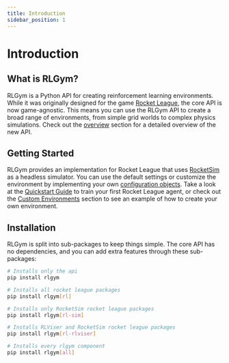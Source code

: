 ```yaml
---
title: Introduction
sidebar_position: 1
---
```


# Introduction

## What is RLGym?

RLGym is a Python API for creating reinforcement learning environments. While it was originally designed for the game [Rocket League](https://www.rocketleague.com), the core API is now game-agnostic. This means you can use the RLGym API to create a broad range of environments, from simple grid worlds to complex physics simulations. Check out the [overview](/Getting%20Started/overview) section for a detailed overview of the new API.

## Getting Started

RLGym provides an implementation for Rocket League that uses [RocketSim](https://github.com/ZealanL/rocketsim) as a headless simulator. You can use the default settings or customize the environment by implementing your own [configuration objects](/Getting%20Started/overview/). Take a look at the [Quickstart Guide](quickstart.md) to train your first Rocket League agent, or check out the [Custom Environments](../../Custom%20Environments/custom-environment) section to see an example of how to create your own environment.

## Installation
RLGym is split into sub-packages to keep things simple. The core API has no dependencies, and you can add extra features through these sub-packages:

```bash
# Installs only the api
pip install rlgym  

# Installs all rocket league packages
pip install rlgym[rl]  

# Installs only RocketSim rocket league packages
pip install rlgym[rl-sim]  

# Installs RLViser and RocketSim rocket league packages
pip install rlgym[rl-rlviser]  

# Installs every rlgym component
pip install rlgym[all] 
```
